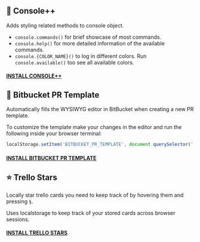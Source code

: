 ## 🌈 Console++
Adds styling related methods to console object.
- `console.commands()` for brief showcase of most commands.
- `console.help()` for more detailed information of the available commands.
- `console.{COLOR_NAME}()` to log in different colors. Run `console.available()` too see all available colors.
#### [INSTALL CONSOLE++](https://github.com/Saschamz/userscripts/raw/master/Console%2B%2B.user.js)

## 📄 Bitbucket PR Template 
Automatically fills the WYSIWYG editor in BitBucket when creating a new PR template.

To customize the template make your changes in the editor and run the following inside your browser terminal:
```javascript
localStorage.setItem('BITBUCKET_PR_TEMPLATE', document.querySelector('.ProseMirror').innerHTML)
```
#### [INSTALL BITBUCKET PR TEMPLATE](https://github.com/Saschamz/userscripts/raw/master/bitbucket-pr-template.user.js)

## ⭐️ Trello Stars
Locally star trello cards you need to keep track of by hovering them and pressing `§`.

Uses localstorage to keep track of your stored cards across browser sessions.
#### [INSTALL TRELLO STARS](https://github.com/Saschamz/userscripts/raw/master/trello-stars.user.js)
